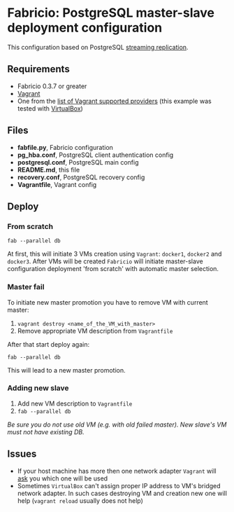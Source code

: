 # Fabricio: PostgreSQL master-slave deployment configuration

This configuration based on PostgreSQL [streaming replication](https://wiki.postgresql.org/wiki/Streaming_Replication).

## Requirements
* Fabricio 0.3.7 or greater
* [Vagrant](https://www.vagrantup.com)
* One from the [list of Vagrant supported providers](https://www.vagrantup.com/docs/providers/) (this example was tested with [VirtualBox](https://www.virtualbox.org/))

## Files
* __fabfile.py__, Fabricio configuration
* __pg_hba.conf__, PostgreSQL client authentication config
* __postgresql.conf__, PostgreSQL main config
* __README.md__, this file
* __recovery.conf__, PostgreSQL recovery config
* __Vagrantfile__, Vagrant config

## Deploy

### From scratch

    fab --parallel db
    
At first, this will initiate 3 VMs creation using `Vagrant`: `docker1`, `docker2` and `docker3`. After VMs will be created `Fabricio` will initiate master-slave configuration deployment 'from scratch' with automatic master selection.

### Master fail

To initiate new master promotion you have to remove VM with current master:

1. `vagrant destroy <name_of_the_VM_with_master>`
2. Remove appropriate VM description from `Vagrantfile`

After that start deploy again:

    fab --parallel db
    
This will lead to a new master promotion.

### Adding new slave

1. Add new VM description to `Vagrantfile`
2. `fab --parallel db`

*Be sure you do not use old VM (e.g. with old failed master). New slave's VM must not have existing DB.*

## Issues

* If your host machine has more then one network adapter `Vagrant` will [ask](https://www.vagrantup.com/docs/networking/public_network.html#default-network-interface) you which one will be used
* Sometimes `VirtualBox` can't assign proper IP address to VM's bridged network adapter. In such cases destroying VM and creation new one will help (`vagrant reload` usually does not help)
